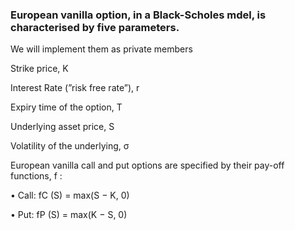 ### European vanilla option, in a Black-Scholes mdel, is characterised by five parameters.

We will implement them as private members

Strike price, K

Interest Rate (”risk free rate”), r

Expiry time of the option, T

Underlying asset price, S

Volatility of the underlying, σ

European vanilla call and put options are specified by their pay-off functions, f :

• Call: fC (S) = max(S − K, 0)

• Put: fP (S) = max(K − S, 0)

